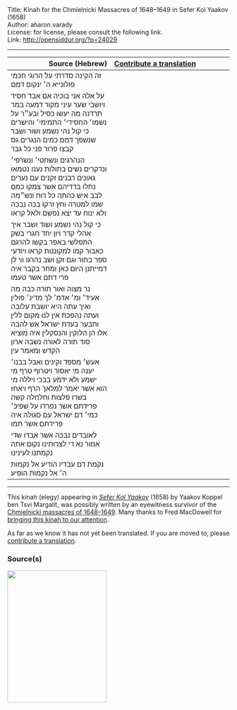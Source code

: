 <html>
<head></head>
<body>
Title: Kinah for the Chmielnicki Massacres of 1648–1649 in Sefer Kol Yaakov (1658)<br />
Author: aharon.varady<br />
License: for license, please consult the following link.<br />
Link: <a href="http://opensiddur.org/?p=24029">http://opensiddur.org/?p=24029</a>
<p />
<hr />

<table style="margin-left: auto;margin-right: auto;" class="draggable">
<thead><tr><th id="x" style="text-align: right;">Source (Hebrew)</th><th style="text-align: left;"><a href="https://opensiddur.org/contributing/upload/">Contribute a translation</a></th></tr></thead>
<tbody>
<tr><td style="vertical-align:top;" width="46%">
<div class="liturgy"><span lang="he">
זה הקינה סדרתי על הרוגי חכמי פולונייא ה׳ ינקום דמם
</span></div></td>
 
<td style="vertical-align:top;" width="53%">
<div class="english">

</div></td></tr>


<tr><td style="vertical-align:top;" width="46%">
<div class="liturgy"><span lang="he">
על אלה אני בוכיה 
אם אבד חסיד ויושבי שער
עיני מקור דמעה במר תרדנה
מה יעשו כסיל ובע״ר
על נשמו׳ החסידי׳ התמימי׳ והישרים 
כי קול נהי נשמע ושור ושבר
שנשפך דמם כמים הנגרים 
גס קבצו פרור פני כל גבר
</span></div></td>
 
<td style="vertical-align:top;" width="53%">
<div class="english">

</div></td></tr>


<tr><td style="vertical-align:top;" width="46%">
<div class="liturgy"><span lang="he">
הנהרגים ונשחטי׳ ונשרפי׳ ונדקרים
נשים בתולות נענו נטמאו 
גאונים רבנים זקנים עם נערים 
נתלו בדדיהם אשר צמקו 
כמם לבב איש כהתה כל רוח ונש״מה 
שמו למטרה וחץ זרקו 
בכה נבכה ולא ינוח	
עד יצא נפשם ולאל קראו
</span></div></td>
 
<td style="vertical-align:top;" width="53%">
<div class="english">

</div></td></tr>


<tr><td style="vertical-align:top;" width="46%">
<div class="liturgy"><span lang="he">
כי קול נהי נשמע ושוד ושבר 
איך אהלי קדר ויון יחד 
חגרי בשק התפלשי באפר
בקשו להרגם כאבור קמו
למקוננות קראו ויודעי ספר 
בחור וגם זקן ושב נהרגו 
ווי לן דמייתנן היום כאן ומחר בקבר 
איה פרי דתם אשר טעמו 
</span></div></td>
 
<td style="vertical-align:top;" width="53%">
<div class="english">

</div></td></tr>


<tr><td style="vertical-align:top;" width="46%">
<div class="liturgy"><span lang="he">
נר מצוה ואור תורה כבה
מה אעיד׳ ומ׳ אדמ׳ לך מדינ׳ פולין
ואיך עתה היא יושבת עלובה 
ועתה נהפכת אין לנו מקום ללין
ותבער בעדת ישראל אש להבה	
אלו הן הלוקין והנסקלין
איה מוציא סוד תורה לאורה 
נשבה ארון הקדש ומאמר עין
</span></div></td>
 
<td style="vertical-align:top;" width="53%">
<div class="english">

</div></td></tr>


<tr><td style="vertical-align:top;" width="46%">
<div class="liturgy"><span lang="he">
אעש׳ מספד וקינים ואבל בבנו׳ יענה 
מי יאסור ויטרוף טרף 
מי ישמע ולא ידמע בבכי ויללה	
מי הוא אשר יאמר למלאך הרף
ויאחז בשרו פלצות וחלחלה	
קשה פרידתם אשר נפרדו
על שפיכ׳ כמי׳ דם ישראל עם סגולה 
איה פרידתם אשר תמו
</span></div></td>
 
<td style="vertical-align:top;" width="53%">
<div class="english">

</div></td></tr>


<tr><td style="vertical-align:top;" width="46%">
<div class="liturgy"><span lang="he">
לאובדים נבכה אשר אבדו
שדי אמור נא די לצרותינו 
נקום אתה נקמתנו לעינינו
</span></div></td>
 
<td style="vertical-align:top;" width="53%">
<div class="english">

</div></td></tr>


<tr><td style="vertical-align:top;" width="46%">
<div class="liturgy"><span lang="he">
נקמת דם עבדיו הודיע אל נקמות ה׳ אל נקמות הופיע
</span></div></td>
 
<td style="vertical-align:top;" width="53%">
<div class="english">

</div></td></tr>
</tbody></table>

<hr />

This kinah (elegy) appearing in <em><a href="http://hebrewbooks.org/24261">Sefer Kol Yaakov</a></em> (1658) by Yaakov Koppel ben Tsvi Margalit, was possibly written by an eyewitness survivor of the <a href="https://en.wikipedia.org/wiki/Khmelnytsky_Uprising#Jews">Chmielnicki massacres of 1648–1649</a>. Many thanks to Fred MacDowell for <a href="https://twitter.com/onthemainline/status/1098941009554300928">bringing this kinah to our attention</a>. 

As far as we know it has not yet been translated. If you are moved to, please <a href="https://opensiddur.org/contributing/upload/">contribute a translation</a>.

<h3>Source(s)</h3>

<a href="https://opensiddur.org/wp-content/uploads/2019/02/D0A5BMRXcAE7Wfm.jpg"><img src="https://opensiddur.org/wp-content/uploads/2019/02/D0A5BMRXcAE7Wfm-225x300.jpg" alt="" width="225" height="300" class="alignleft size-medium wp-image-24030" /></a>
</body>
</html>